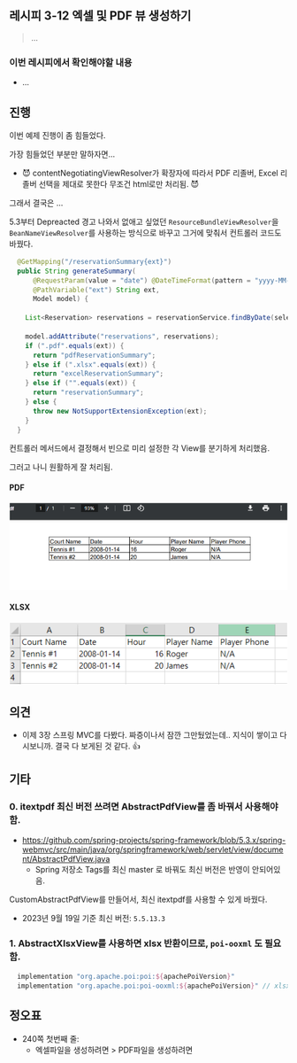 ## 레시피 3-12 엑셀 및 PDF 뷰 생성하기

> ...
>

### 이번 레시피에서 확인해야할  내용

* ...

  

## 진행

이번 예제 진행이 좀 힘들었다.

가장 힘들었던 부분만 말하자면...

* 😈 contentNegotiatingViewResolver가 확장자에 따라서 PDF 리졸버, Excel 리졸버 선택을 제대로 못한다 무조건 html로만 처리됨. 😈

그래서 결국은 ...

5.3부터 Depreacted 경고 나와서 없애고 싶었던 `ResourceBundleViewResolver`을 `BeanNameViewResolver`를 사용하는 방식으로 바꾸고 그거에 맞춰서 컨트롤러 코드도 바꿨다.

```java
  @GetMapping("/reservationSummary{ext}")
  public String generateSummary(
      @RequestParam(value = "date") @DateTimeFormat(pattern = "yyyy-MM-dd") LocalDate selectedDate,
      @PathVariable("ext") String ext,
      Model model) {

    List<Reservation> reservations = reservationService.findByDate(selectedDate);

    model.addAttribute("reservations", reservations);
    if (".pdf".equals(ext)) {
      return "pdfReservationSummary";
    } else if (".xlsx".equals(ext)) {
      return "excelReservationSummary";
    } else if ("".equals(ext)) {
      return "reservationSummary";
    } else {
      throw new NotSupportExtensionException(ext);
    }
  }
```

컨트롤러 메서드에서 결정해서 빈으로 미리 설정한 각 View를 분기하게 처리했음.

그러고 나니 원활하게 잘 처리됨.

#### PDF

![image-20230919075520759](doc-resources/image-20230919075520759.png)

#### XLSX

![image-20230919075729023](doc-resources/image-20230919075729023.png)





## 의견

* 이제 3장 스프링 MVC를 다봤다. 짜증이나서 잠깐 그만뒀었는데.. 지식이 쌓이고 다시보니까. 결국 다 보게된 것 같다. 👍



## 기타

### 0. itextpdf 최신 버전 쓰려면 AbstractPdfView를 좀 바꿔서 사용해야함.

* https://github.com/spring-projects/spring-framework/blob/5.3.x/spring-webmvc/src/main/java/org/springframework/web/servlet/view/document/AbstractPdfView.java
  * Spring 저장소 Tags를 최신 master 로 바꿔도 최신 버전은 반영이 안되어있음.

CustomAbstractPdfView를 만들어서, 최신 itextpdf를 사용할 수 있게 바꿨다.

* 2023년 9월 19일 기준 최신 버전: `5.5.13.3`



### 1. AbstractXlsxView를 사용하면 xlsx 반환이므로, `poi-ooxml` 도 필요함.

```groovy
  implementation "org.apache.poi:poi:${apachePoiVersion}"
  implementation "org.apache.poi:poi-ooxml:${apachePoiVersion}" // xlsx로 사용하려면 이 라이브러리가 필요하다.
```



## 정오표

* 240쪽 첫번째 줄: 
  * 엑셀파일을 생성하려면 > PDF파일을 생성하려면
